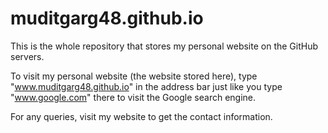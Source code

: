 # muditgarg48.github.io

This is the whole repository that stores my personal website on the GitHub servers.

To visit my personal website (the website stored here), 
type "www.muditgarg48.github.io" in the address bar just like you type "www.google.com" there to visit the Google search engine.

For any queries, visit my website to get the contact information.
